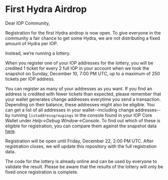 First Hydra Airdrop 
===================

Dear IOP Community, 

Registration for the first Hydra airdrop is now open. To give everyone in the community a fair chance to get some Hydra, we are not distributing a fixed amount of Hydra per IOP. 

Instead, we’re running a lottery. 

When you register one of your IOP addresses for the lottery, you will be credited 1 ticket for every 2 full IOP in your account when we took the snapshot on Sunday, December 10, 7:00 PM UTC, up to a maximum of 250 tickets per IOP address. 

You can register as many of your addresses as you want. If you find an address is credited with fewer tickets than expected, please remember that your wallet generates change addresses everytime you send a transaction. Depending on their balance, these addresses might also be eligible. You can get a list of all addresses in your wallet--including change addresses--by running `listaddressgroupings` in the console found in your IOP Core Wallet under *Help->Debug Window->Console*. To find out which of these is eligible for registration, you can compare them against the snapshot data [here]([src/data/snapshot.json). 

Registration will be open until Friday, December 22, 2:00 PM UTC. After registration closes, we will update this repository with the full registration data. 

The code for the lottery is already online and can be used by everyone to validate the result. Please be aware that the results of the lottery will only be fixed once registration is complete.
